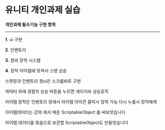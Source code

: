 # 유니티 개인과제 실습

**개인과제 필수기능 구현 항목**

---

**1**. ui 구현

**2**. 인벤토리

**3**. 장비 장착 시스템

**4**. 장착 아이템에 맞쳐서 스탯 상승

스탯창과 인벤토리 창ui은 스크롤바로 구현

캐릭터 위에 경험치 상승 버튼을 누르면 게이지바 상승로직

아이템 장착은 인벤토리 창에서 아이템 아이콘 클릭시 장착 가능 다시 누를시 장착해제

아이템데이터는 강의 에서 배운 ScriptableObject 를 써보앗습니다

아이템 데이터를 묶음으로 보관할 ScriptableObject도 만들엇습니다
